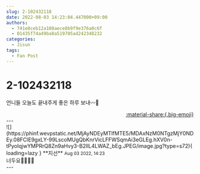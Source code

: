 ```yaml
---
slug: 2-102432118
date: 2022-08-03 14:23:04.447000+09:00
authors:
  - 741e0ceb12a108aece8b9f9e376a0c6f
  - 01435f74a49ba8a519705ad242348232
categories:
  - Jisun
tags:
  - Fan Post
---
```


# 2-102432118

<div class="post-container" markdown="1">
<div class="content-container md-sidebar__scrollwrap" markdown="1">

언니들 오늘도 끝내주게 좋은 하루 보내〰️👊

</div>
</div>

<div style="text-align: right;" markdown="1">
<a href="https://weverse.io/fromis9/fanpost/2-102432118" style="text-align: right;">:material-share:{.big-emoji}</a>
</div>
---

<div class="comments-container md-sidebar__scrollwrap" markdown="1">
<div class="comment" markdown="1">
<div class='id-container' markdown="1">
![](https://phinf.wevpstatic.net/MjAyNDEyMTlfMTE5/MDAxNzM0NTgzMjY0NDEy.08FClE9gxLY-99LscoMUgQbKnrVicLFFWSqmAi3eGLEg.hXV0n-tPyoIqjwYMPRrQ8Zn9aHvy3-B2llL4LWAZ_bEg.JPEG/image.jpg?type=s72){ loading=lazy }
**<span class="artist">지선</span>** <small>Aug 03 2022, 14:23</small><br>
</div>
<div class='comment-body' markdown="1">
너두요👊🏻👊🏻
</div>
</div>
</div>
---
